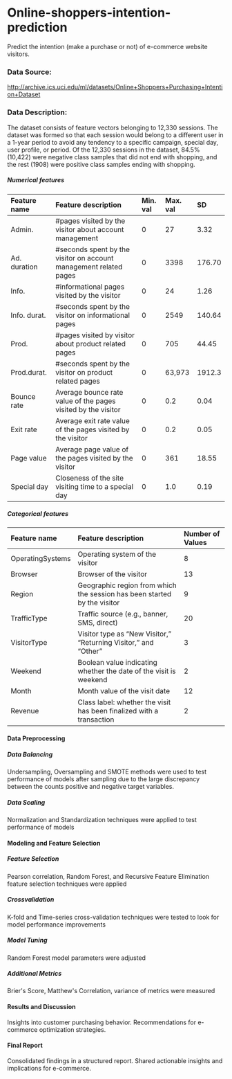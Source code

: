 # Online-shoppers-intention-prediction
Predict the intention (make a purchase or not) of e-commerce website visitors.  
### Data Source: 
http://archive.ics.uci.edu/ml/datasets/Online+Shoppers+Purchasing+Intention+Dataset
### Data Description: 
The dataset consists of feature vectors belonging to 12,330 sessions. The dataset was formed so that each session would belong to a different user in a 1-year period to avoid any tendency to a specific campaign, special day, user profile, or period. Of the 12,330 sessions in the dataset, 84.5% (10,422) were negative class samples that did not end with shopping, and the rest (1908) were positive class samples ending with shopping.
##### Numerical features
| Feature name | Feature description                                                 | Min. val | Max. val | SD     |
|:-------------|:--------------------------------------------------------------------|:---------|:---------|:-------|
| Admin.       | #pages visited by the visitor about account management              | 0        | 27       | 3.32   |
| Ad. duration | #seconds spent by the visitor on account management related pages	 | 0        | 3398     | 176.70 |
| Info.        | #informational pages visited by the visitor                         | 0        | 24       | 1.26   |
| Info. durat. | #seconds spent by the visitor on informational pages	             | 0        | 2549     | 140.64 |
| Prod.        | #pages visited by visitor about product related pages	             | 0        | 705      | 44.45  |
| Prod.durat.  | #seconds spent by the visitor on product related pages	             | 0        | 63,973   | 1912.3 |
| Bounce rate  | Average bounce rate value of the pages visited by the visitor	     | 0        | 0.2      | 0.04   |
| Exit rate	   | Average exit rate value of the pages visited by the visitor         | 0        | 0.2      | 0.05   |
| Page value   | Average page value of the pages visited by the visitor	             | 0        | 361      | 18.55  |
| Special day  | Closeness of the site visiting time to a special day	             | 0        | 1.0      | 0.19   |
##### Categorical features
| Feature name        | Feature description                                                      | Number of Values |
|:--------------------|:-------------------------------------------------------------------------|:-----------------|
| OperatingSystems    | Operating system of the visitor                                          | 8                |
| Browser             | Browser of the visitor                                                   | 13               |
| Region              | Geographic region from which the session has been started by the visitor | 9                |
| TrafficType         | Traffic source (e.g., banner, SMS, direct)                               | 20               |
| VisitorType         | Visitor type as “New Visitor,” “Returning Visitor,” and “Other”	         | 3                |
| Weekend             | Boolean value indicating whether the date of the visit is weekend        | 2                |
| Month               | Month value of the visit date                                            | 12               |
| Revenue             | Class label: whether the visit has been finalized with a transaction     | 2                |
#### Data Preprocessing
##### Data Balancing
Undersampling, Oversampling and SMOTE methods were used to test performance of models after sampling due to the large discrepancy between the counts positive and negative target variables.
##### Data Scaling
Normalization and Standardization techniques were applied to test performance of models
#### Modeling and Feature Selection
##### Feature Selection
Pearson correlation, Random Forest, and Recursive Feature Elimination feature selection techniques were applied
##### Crossvalidation
K-fold and Time-series cross-validation techniques were tested to look for model performance improvements
##### Model Tuning
Random Forest model parameters were adjusted
##### Additional Metrics
Brier's Score, Matthew's Correlation, variance of metrics were measured
#### Results and Discussion
Insights into customer purchasing behavior.
Recommendations for e-commerce optimization strategies.
#### Final Report
Consolidated findings in a structured report.
Shared actionable insights and implications for e-commerce.
